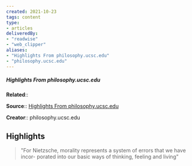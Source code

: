 ```yaml
---
created: 2021-10-23
tags: content
type: 
- articles
deliveredBy: 
- "readwise"
- "web_clipper"
aliases:
- "Highlights From philosophy.ucsc.edu"
- "philosophy.ucsc.edu"
---
```

##### Highlights From philosophy.ucsc.edu

**Related**:: 

**Source**:: [Highlights From philosophy.ucsc.edu](https://philosophy.ucsc.edu/news-events/colloquia-conferences/GeneologyofMorals.pdf)

**Creator**:: philosophy.ucsc.edu

## Highlights
  
> "For Nietzsche, morality represents a system of errors that we have incor-
> porated into our basic ways of thinking, feeling and living" 

